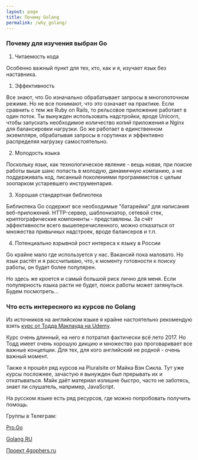 ```yaml
---
layout: page
title: Почему Golang
permalink: /why_golang/
---
```

### Почему для изучения выбран Go
1. Читаемость кода

Особенно важный пункт для тех, кто, как и я, изучает язык без наставника.

1. Эффективность

Все знают, что Go изначально обрабатывает запросы в многопоточном режиме. Но не все понимают, что это означает на практике. Если сравнить с тем же Ruby on Rails, то рельсовое приложение работает в один поток. Ты вынужден использовать надстройки, вроде Unicorn, чтобы запускать необходимое количество _копий_ приложения и Nginx для балансировки нагрузки. Go же работает в единственном экземпляре, обрабатывая запросы в горутинах и эффективно распределяя нагрузку самостоятельно.

2. Молодость языка

Поскольку язык, как технологическое явление - вещь новая, при поиске работы выше шанс попасть в молодую, динамичную компанию, а не поддерживать код, писанный поколениями программистов с целым зоопарком устаревшего инструментария.

3. Хорошая стандартная библиотека

Библиотека Go содержит все необходимые "батарейки" для написания веб-приложений. HTTP-сервер, шаблонизатор, сетевой стек, криптографические компоненты - представлены. За счёт эффективности всего вышеперечисленного, можно отказаться от множества привычных надстроек, вроде балансеров и т.п.

4. Потенциально взрывной рост интереса к языку в России

Go крайне мало где используется у нас. Вакансий пока маловато. Но язык растёт и я рассчитываю, что, к моменту готовности к поиску работы, он будет более популярен.

Но здесь же кроется и самый большой риск лично для меня. Если популярность языка расти не будет, поиск работы может затянуться.
Будем посмотреть...

### Что есть интересного из курсов по Golang

Из источников на английском языке я крайне настоятельно рекомендую взять [курс от Тодда Маклауда на Udemy](https://www.udemy.com/go-programming-language/).

Курс очень длинный, на него я потратил фактически всё лето 2017. Но Тодд имеет очень хорошую дикцию и множество раз проговаривает все важные концепции. Для тех, для кого английский не родной - очень важный момент.

Также я прошёл ряд курсов на Pluralsite от Майка Вэн Сикла. Тут уже курсы посложнее, зачастую я вынужден был прерывать их и откатываться. Майк даёт материал излишне быстро, часто не заботясь, знает ли слушатель, например, JavaScript.

На русском языке есть ряд ресурсов, где можно попробовать получить помощь.

Группы в Телеграм:

[Pro.Go](https://t.me/proGo)

[Golang RU](https://t.me/gogolang)

[Проект 4gophers.ru](https://4gophers.ru/)
